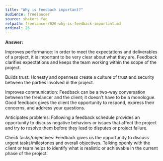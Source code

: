 ```yaml
---
title: "Why is feedback important?"
audience: freelancer
source: shakers_faq
relpath: freelancer/026-why-is-feedback-important.md
ordinal: 26
---
```


**Answer:**

Improves performance: In order to meet the expectations and deliverables of a project, it is important to be very clear about what they are. Feedback clarifies expectations and keeps the team working within the scope of the project.

Builds trust: Honesty and openness create a culture of trust and security between the parties involved in the project.

Improves communication: Feedback can be a two-way conversation between the freelancer and the client; it doesn't have to be a monologue. Good feedback gives the client the opportunity to respond, express their concerns, and address your questions.

Anticipates problems: Following a feedback schedule provides an opportunity to discuss negative behaviors or issues that affect the project and try to resolve them before they lead to disputes or project failure.

Check tasks/objectives: Feedback gives us the opportunity to discuss urgent tasks/milestones and overall objectives. Talking openly with the client or team helps to identify what is realistic or achievable in the current phase of the project.
